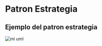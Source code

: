 
# Patron Estrategia

## Ejemplo del patron estrategia


![mi uml](http://plantuml.com:80/plantuml/png/bLJ1RXen4BtxAqRf1KHfgvvQX51Gr4CEbIebubeDzW2ZUktKEykXDF_UNOFDucn9Um7ll7dFRsPigzjQC4XJMLN_OFU40IlG5kjwAH9utGZTQ-yU-1V11oKibk0RIl0E3C6NMW8ARHcLmdNteGLMj6FTM0_p-V8KMomE2W3WZVFLEj0C7YImsnvZ60AwdqqRNPvMn_YUhDTiqCnWbPOHcKI6nZ0QNoXDQf8xNptv85WnEV5TmjxpYQRHPg4ECRvPMrBFIiM2OTc8h_oURLiMEeC13Y-nk41XxNledT-HK0paDgHYsZRSEw6mGKsf3vD3Idk6WMAoRjBuYgv12oVolp3EDl-7bUfudP4REJHbOMgda1fSJFCxEzQCzWAUd0SZ2NWBUqxhyJ5hI_8OjS_Zoy2gtA3CgJCvRt5nFEeX3InJo_5fjBgn6AwUh0nUDlWA5pgoyq9WQIFWDwN6R7OpHB-9oYiF4nXzVlUf_PEn8cUWqtfXvv52e5f2SZGrt1rzpRdiLurcdu6tksIqKB_gTHJD6dZVEcr_FlRSvfV4JnVdnq7rpjxKGqhgfSz_JwT3DxRCAEzxWHyRhLJQEKQBE_aNiBVdS4BIphL4k1po05oqLgaT6uBywcWEsj8n68UT8ahTaZDDPVy0)